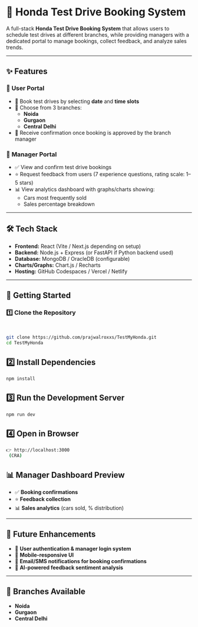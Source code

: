 # 🚗 **Honda Test Drive Booking System**

A full-stack **Honda Test Drive Booking System** that allows users to schedule test drives at different branches, while providing managers with a dedicated portal to manage bookings, collect feedback, and analyze sales trends.  

---

## ✨ **Features**

### 🔹 **User Portal**
- 📅 Book test drives by selecting **date** and **time slots**  
- 🏢 Choose from 3 branches:  
  - **Noida**  
  - **Gurgaon**  
  - **Central Delhi**  
- 📩 Receive confirmation once booking is approved by the branch manager  

### 🔹 **Manager Portal**
- ✅ View and confirm test drive bookings  
- ⭐ Request feedback from users (7 experience questions, rating scale: 1–5 stars)  
- 📊 View analytics dashboard with graphs/charts showing:  
  - Cars most frequently sold  
  - Sales percentage breakdown  

---

## 🛠️ **Tech Stack**
- **Frontend:** React (Vite / Next.js depending on setup)  
- **Backend:** Node.js + Express (or FastAPI if Python backend used)  
- **Database:** MongoDB / OracleDB (configurable)  
- **Charts/Graphs:** Chart.js / Recharts  
- **Hosting:** GitHub Codespaces / Vercel / Netlify  

---

## 🚀 **Getting Started**

### 1️⃣ Clone the Repository  
```bash


git clone https://github.com/prajwalroxxs/TestMyHonda.git
cd TestMyHonda
```

## 2️⃣ **Install Dependencies**
```bash
npm install
```

## 3️⃣ **Run the Development Server**
``` bash
npm run dev
```

## 4️⃣ **Open in Browser**
```bash
👉 http://localhost:3000
 (CRA)
```

## 📊 **Manager Dashboard Preview**
- ✅ **Booking confirmations**  
- ⭐ **Feedback collection**  
- 📊 **Sales analytics** (cars sold, % distribution)  

---

## 📌 **Future Enhancements**
- 🔐 **User authentication & manager login system**  
- 📱 **Mobile-responsive UI**  
- 📧 **Email/SMS notifications for booking confirmations**  
- 🤖 **AI-powered feedback sentiment analysis**  

---

## 🏢 **Branches Available**
- **Noida**  
- **Gurgaon**  
- **Central Delhi**  
